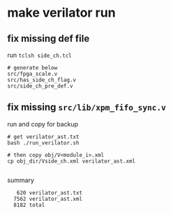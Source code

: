 
# make verilator run

## fix missing def file 

run `tclsh side_ch.tcl`
```
# generate below 
src/fpga_scale.v
src/has_side_ch_flag.v
src/side_ch_pre_def.v
```

## fix missing `src/lib/xpm_fifo_sync.v`
run and copy for backup
```
# get verilator_ast.txt
bash ./run_verilator.sh

# then copy obj/V<module_i>.xml
cp obj_dir/Vside_ch.xml verilator_ast.xml


```

summary
```
   620 verilator_ast.txt
  7562 verilator_ast.xml
  8182 total
```
